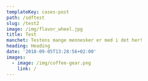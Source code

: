 ```yaml
---
templateKey: cases-post
path: /sdftest
slug: /test2
image: /img/flavor_wheel.jpg
title: Test
manchet: Testens mange mennesker er med i det her!
heading: Heading
date: '2018-09-05T13:28:56+02:00'
images:
  - image: /img/coffee-gear.png
    link: /
---
```


